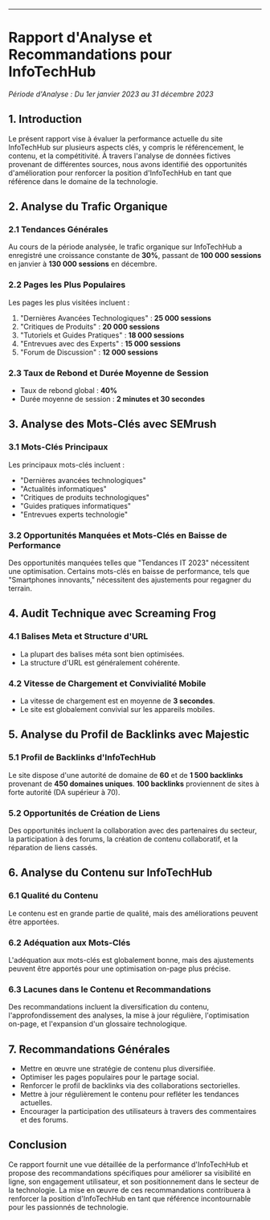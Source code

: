 ---

# Rapport d'Analyse et Recommandations pour InfoTechHub
*Période d'Analyse : Du 1er janvier 2023 au 31 décembre 2023*

## 1. Introduction
Le présent rapport vise à évaluer la performance actuelle du site InfoTechHub sur plusieurs aspects clés, y compris le référencement, le contenu, et la compétitivité. À travers l'analyse de données fictives provenant de différentes sources, nous avons identifié des opportunités d'amélioration pour renforcer la position d'InfoTechHub en tant que référence dans le domaine de la technologie.

## 2. Analyse du Trafic Organique
### 2.1 Tendances Générales
Au cours de la période analysée, le trafic organique sur InfoTechHub a enregistré une croissance constante de **30%**, passant de **100 000 sessions** en janvier à **130 000 sessions** en décembre.

### 2.2 Pages les Plus Populaires
Les pages les plus visitées incluent :
1. "Dernières Avancées Technologiques" : **25 000 sessions**
2. "Critiques de Produits" : **20 000 sessions**
3. "Tutoriels et Guides Pratiques" : **18 000 sessions**
4. "Entrevues avec des Experts" : **15 000 sessions**
5. "Forum de Discussion" : **12 000 sessions**

### 2.3 Taux de Rebond et Durée Moyenne de Session
- Taux de rebond global : **40%**
- Durée moyenne de session : **2 minutes et 30 secondes**

## 3. Analyse des Mots-Clés avec SEMrush
### 3.1 Mots-Clés Principaux
Les principaux mots-clés incluent :
- "Dernières avancées technologiques"
- "Actualités informatiques"
- "Critiques de produits technologiques"
- "Guides pratiques informatiques"
- "Entrevues experts technologie"

### 3.2 Opportunités Manquées et Mots-Clés en Baisse de Performance
Des opportunités manquées telles que "Tendances IT 2023" nécessitent une optimisation. Certains mots-clés en baisse de performance, tels que "Smartphones innovants," nécessitent des ajustements pour regagner du terrain.

## 4. Audit Technique avec Screaming Frog
### 4.1 Balises Meta et Structure d'URL
- La plupart des balises méta sont bien optimisées.
- La structure d'URL est généralement cohérente.

### 4.2 Vitesse de Chargement et Convivialité Mobile
- La vitesse de chargement est en moyenne de **3 secondes**.
- Le site est globalement convivial sur les appareils mobiles.

## 5. Analyse du Profil de Backlinks avec Majestic
### 5.1 Profil de Backlinks d'InfoTechHub
Le site dispose d'une autorité de domaine de **60** et de **1 500 backlinks** provenant de **450 domaines uniques**. **100 backlinks** proviennent de sites à forte autorité (DA supérieur à 70).

### 5.2 Opportunités de Création de Liens
Des opportunités incluent la collaboration avec des partenaires du secteur, la participation à des forums, la création de contenu collaboratif, et la réparation de liens cassés.

## 6. Analyse du Contenu sur InfoTechHub
### 6.1 Qualité du Contenu
Le contenu est en grande partie de qualité, mais des améliorations peuvent être apportées.

### 6.2 Adéquation aux Mots-Clés
L'adéquation aux mots-clés est globalement bonne, mais des ajustements peuvent être apportés pour une optimisation on-page plus précise.

### 6.3 Lacunes dans le Contenu et Recommandations
Des recommandations incluent la diversification du contenu, l'approfondissement des analyses, la mise à jour régulière, l'optimisation on-page, et l'expansion d'un glossaire technologique.

## 7. Recommandations Générales
- Mettre en œuvre une stratégie de contenu plus diversifiée.
- Optimiser les pages populaires pour le partage social.
- Renforcer le profil de backlinks via des collaborations sectorielles.
- Mettre à jour régulièrement le contenu pour refléter les tendances actuelles.
- Encourager la participation des utilisateurs à travers des commentaires et des forums.

## Conclusion
Ce rapport fournit une vue détaillée de la performance d'InfoTechHub et propose des recommandations spécifiques pour améliorer sa visibilité en ligne, son engagement utilisateur, et son positionnement dans le secteur de la technologie. La mise en œuvre de ces recommandations contribuera à renforcer la position d'InfoTechHub en tant que référence incontournable pour les passionnés de technologie.
